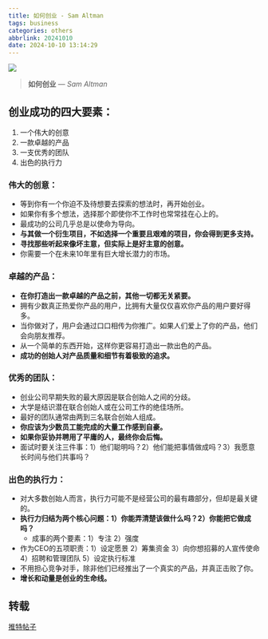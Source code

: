 ```yaml
---
title: 如何创业 - Sam Altman
tags: business
categories: others
abbrlink: 20241010
date: 2024-10-10 13:14:29
---
```


![](https://cdn.jsdelivr.net/gh/jiechen257/personal-gallery@main/img/202410101351407.png)

> **如何创业** — *Sam Altman*

## 创业成功的四大要素：
1. 一个伟大的创意  
2. 一款卓越的产品  
3. 一支优秀的团队  
4. 出色的执行力  

### 伟大的创意：
- 等到你有一个你迫不及待想要去探索的想法时，再开始创业。  
- 如果你有多个想法，选择那个即使你不工作时也常常挂在心上的。  
- 最成功的公司几乎总是以使命为导向。  
- **与其做一个衍生项目，不如选择一个重要且艰难的项目，你会得到更多支持。**  
- **寻找那些听起来像坏主意，但实际上是好主意的创意。**  
- 你需要一个在未来10年里有巨大增长潜力的市场。  

### 卓越的产品：
- **在你打造出一款卓越的产品之前，其他一切都无关紧要。**  
- 拥有少数真正热爱你产品的用户，比拥有大量仅仅喜欢你产品的用户要好得多。  
- 当你做对了，用户会通过口口相传为你推广。如果人们爱上了你的产品，他们会向朋友推荐。  
- 从一个简单的东西开始，这样你更容易打造出一款出色的产品。  
- **成功的创始人对产品质量和细节有着极致的追求。**

### 优秀的团队：
- 创业公司早期失败的最大原因是联合创始人之间的分歧。  
- 大学是结识潜在联合创始人或在公司工作的绝佳场所。  
- 最好的团队通常由两到三名联合创始人组成。  
- **你应该为少数员工能完成的大量工作感到自豪。**  
- **如果你妥协并聘用了平庸的人，最终你会后悔。**  
- 面试时要关注三件事：1）他们聪明吗？2）他们能把事情做成吗？3）我愿意长时间与他们共事吗？

### 出色的执行力：
- 对大多数创始人而言，执行力可能不是经营公司的最有趣部分，但却是最关键的。  
- **执行力归结为两个核心问题：1）你能弄清楚该做什么吗？2）你能把它做成吗？**  
  - 成事的两个要素：1）专注 2）强度  
- 作为CEO的五项职责：1）设定愿景 2）筹集资金 3）向你想招募的人宣传使命 4）招聘和管理团队 5）设定执行标准  
- 不用担心竞争对手，除非他们已经推出了一个真实的产品，并真正击败了你。  
- **增长和动量是创业的生命线。**

## 转载

[推特帖子](https://twitter.com/benln/status/1844032336587100292)